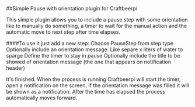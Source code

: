 ##Simple Pause with orientation plugin for Craftbeerpi

This simple plugin allows you to include a pause step with some orientation like to manually do something, a timer to wait for the manual action and the automatic move to next step after time elapses.

####To use it just add a new step:
    Choose PauseStep from step type
    Optionally include an orientation message: Like separe x liters of water to sparge
    Define the timer to stay in pause
    Optionally include the title to be showed of orientation message (the one that appears on notification header)

It's finished.
When the process is running Craftbeerpi will start the timer, open a notification on the screen, if the orientation message was filled it will be shown as a notification.
After the time has elapsed the process automatically moves forward.